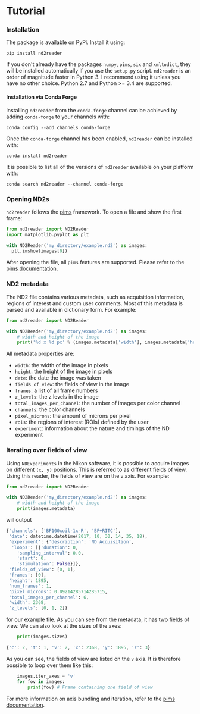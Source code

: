 # Tutorial

### Installation

The package is available on PyPi. Install it using:

```
pip install nd2reader
```

If you don't already have the packages `numpy`, `pims`, `six` and `xmltodict`, they will be installed automatically if you use the `setup.py` script.
`nd2reader` is an order of magnitude faster in Python 3. I recommend using it unless you have no other choice. Python 2.7 and Python >= 3.4 are supported.

#### Installation via Conda Forge

Installing `nd2reader` from the `conda-forge` channel can be achieved by adding `conda-forge` to your channels with:

```
conda config --add channels conda-forge
```

Once the `conda-forge` channel has been enabled, `nd2reader` can be installed with:

```
conda install nd2reader
```

It is possible to list all of the versions of `nd2reader` available on your platform with:

```
conda search nd2reader --channel conda-forge
```

### Opening ND2s

`nd2reader` follows the [pims](https://github.com/soft-matter/pims) framework. To open a file and show the first frame:

```python
from nd2reader import ND2Reader
import matplotlib.pyplot as plt

with ND2Reader('my_directory/example.nd2') as images:
  plt.imshow(images[0])
```

After opening the file, all `pims` features are supported. Please refer to the [pims documentation](http://soft-matter.github.io/pims/).

### ND2 metadata

The ND2 file contains various metadata, such as acquisition information,
regions of interest and custom user comments. Most of this metadata is parsed
and available in dictionary form. For example:

```python
from nd2reader import ND2Reader

with ND2Reader('my_directory/example.nd2') as images:
    # width and height of the image
    print('%d x %d px' % (images.metadata['width'], images.metadata['height']))
```

All metadata properties are:

* `width`: the width of the image in pixels
* `height`: the height of the image in pixels
* `date`: the date the image was taken 
* `fields_of_view`: the fields of view in the image
* `frames`: a list of all frame numbers
* `z_levels`: the z levels in the image
* `total_images_per_channel`: the number of images per color channel
* `channels`: the color channels
* `pixel_microns`: the amount of microns per pixel
* `rois`: the regions of interest (ROIs) defined by the user
* `experiment`: information about the nature and timings of the ND experiment

### Iterating over fields of view

Using `NDExperiments` in the Nikon software, it is possible to acquire images on different `(x, y)` positions. 
This is referred to as different fields of view. Using this reader, the fields of view are on the `v` axis. 
For example:
```python
from nd2reader import ND2Reader

with ND2Reader('my_directory/example.nd2') as images:
    # width and height of the image
    print(images.metadata)
```
will output
```python
{'channels': ['BF100xoil-1x-R', 'BF+RITC'],
 'date': datetime.datetime(2017, 10, 30, 14, 35, 18),
 'experiment': {'description': 'ND Acquisition',
  'loops': [{'duration': 0,
    'sampling_interval': 0.0,
    'start': 0,
    'stimulation': False}]},
 'fields_of_view': [0, 1],
 'frames': [0],
 'height': 1895,
 'num_frames': 1,
 'pixel_microns': 0.09214285714285715,
 'total_images_per_channel': 6,
 'width': 2368,
 'z_levels': [0, 1, 2]}
```
for our example file. As you can see from the metadata, it has two fields of view. We can also look at the sizes of the axes:
```python
    print(images.sizes)
```
```python
{'c': 2, 't': 1, 'v': 2, 'x': 2368, 'y': 1895, 'z': 3}
```
As you can see, the fields of view are listed on the `v` axis. It is therefore possible to loop over them like this:
```python
    images.iter_axes = 'v'
    for fov in images:
        print(fov) # Frame containing one field of view
```
For more information on axis bundling and iteration, refer to the [pims documentation](http://soft-matter.github.io/pims/v0.4/multidimensional.html#axes-bundling).
